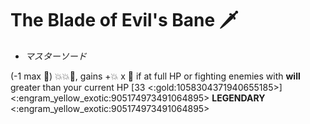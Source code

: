 # **The Blade of Evil's Bane** 🗡️ 
- *マスターソード*

(-1 max 🔷) 💥💥🎯, gains +💥 x 👥 if at full HP or fighting enemies with __will__ greater than your current HP [33 <:gold:1058304371940655185>]
<:engram_yellow_exotic:905174973491064895> __LEGENDARY__ <:engram_yellow_exotic:905174973491064895>
